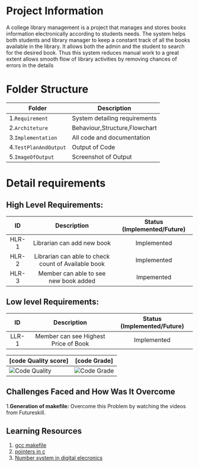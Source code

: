 # Project Information

A college library management is a project that manages and stores books information electronically according to students needs. The system helps both students and library manager to keep a constant track of all the books available in the library. It allows both the admin and the student to search for the desired book. Thus this system reduces manual work to a great extent allows smooth flow of library activities by removing chances of errors in the details

# Folder Structure

|Folder        |Description |
|-------------|-----------|
|1.`Requirement`|System detailing requirements|
|2.`Architeture`|Behaviour,Structure,Flowchart|
|3.`Implementation`|All code and documentation|
|4.`TestPlanAndOutput`|Output of Code|
|5.`ImageOfOutput`|Screenshot of Output|

# Detail requirements
## High Level Requirements:

| ID | Description | Status (Implemented/Future)|
|:---:|:---:|:---:|
|HLR-1| Librarian can add new book |Implemented|
|HLR-2| Librarian can able to check count of Available book |Implemented|
|HLR-3| Member can able to see new book added |Impemented|

## Low level Requirements:
| ID | Description | Status (Implemented/Future)|
|:---:|:---:|:---:|
|LLR-1|Member can see Highest Price of Book|Implemented|

|[code Quality score]|[code Grade]|
|------|-----|
|![Code Quality](https://www.code-inspector.com/project/27731/score/svg) | ![Code Grade](https://www.code-inspector.com/project/27731/status/svg)|

## Challenges Faced and How Was It Overcome

1.**Generation of makefile:** Overcome this Problem by watching the videos from Futureskill.

## Learning Resources
1. [gcc makefile](https://www3.ntu.edu.sg/home/ehchua/programming/cpp/gcc_make.html#zz-2.1)
2. [pointers in c](https://www.freecodecamp.org/news/pointers-in-c-are-not-as-difficult-as-you-think/)
3. [Number system in digital elecronics](https://learnabout-electronics.org/Digital/dig11.php)



